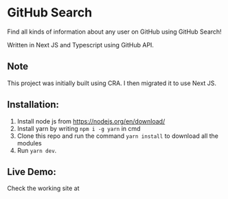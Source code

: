 # GitHub Search

Find all kinds of information about any user on GitHub using GitHub Search!

Written in Next JS and Typescript using GitHub API.

## Note

This project was initially built using CRA. I then migrated it to use Next JS.

## Installation:

1. Install node js from https://nodejs.org/en/download/
2. Install yarn by writing `npm i -g yarn` in cmd
3. Clone this repo and run the command `yarn install` to download all the modules
4. Run `yarn dev`.

## Live Demo:

Check the working site at
